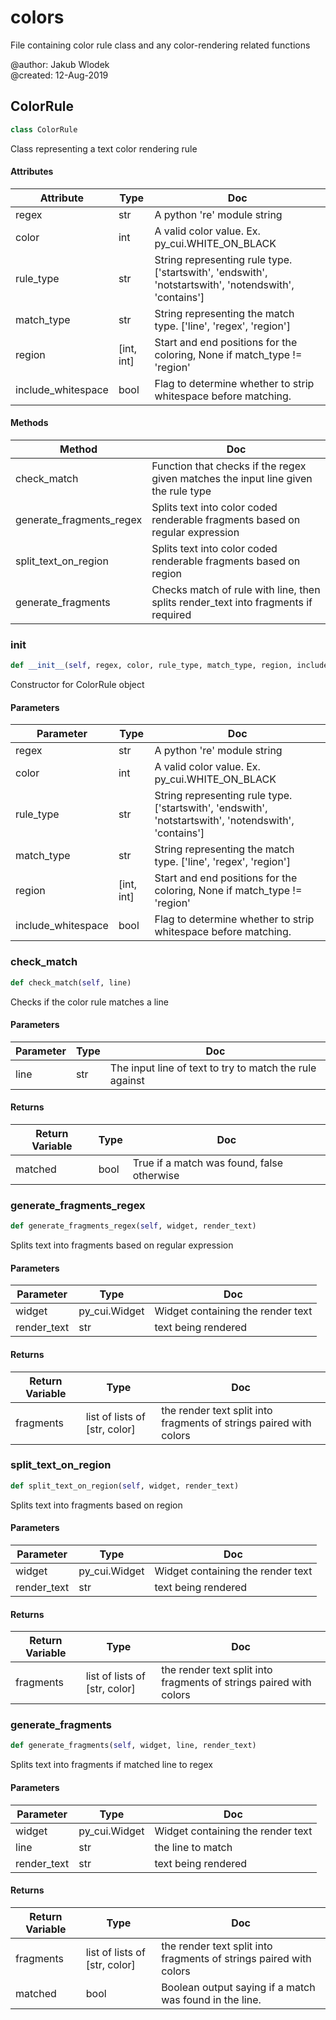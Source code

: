 # colors

File containing color rule class and any color-rendering related functions



@author:    Jakub Wlodek  
@created:   12-Aug-2019




## ColorRule

```python
class ColorRule
```

Class representing a text color rendering rule




#### Attributes

 Attribute  | Type  | Doc
-----|----------|-----
 regex  |  str | A python 're' module string
 color  |  int | A valid color value. Ex. py_cui.WHITE_ON_BLACK
 rule_type  |  str | String representing rule type. ['startswith', 'endswith', 'notstartswith', 'notendswith', 'contains']
 match_type  |  str | String representing the match type. ['line', 'regex', 'region']
 region  |  [int, int] | Start and end positions for the coloring, None if match_type != 'region'
 include_whitespace  |  bool | Flag to determine whether to strip whitespace before matching.

#### Methods

 Method  | Doc
-----|-----
 check_match | Function that checks if the regex given matches the input line given the rule type
 generate_fragments_regex | Splits text into color coded renderable fragments based on regular expression
 split_text_on_region | Splits text into color coded renderable fragments based on region
 generate_fragments | Checks match of rule with line, then splits render_text into fragments if required




### __init__

```python
def __init__(self, regex, color, rule_type, match_type, region, include_whitespace)
```

Constructor for ColorRule object




#### Parameters

 Parameter  | Type  | Doc
-----|----------|-----
 regex  |  str | A python 're' module string
 color  |  int | A valid color value. Ex. py_cui.WHITE_ON_BLACK
 rule_type  |  str | String representing rule type. ['startswith', 'endswith', 'notstartswith', 'notendswith', 'contains']
 match_type  |  str | String representing the match type. ['line', 'regex', 'region']
 region  |  [int, int] | Start and end positions for the coloring, None if match_type != 'region'
 include_whitespace  |  bool | Flag to determine whether to strip whitespace before matching.





### check_match

```python
def check_match(self, line)
```

Checks if the color rule matches a line




#### Parameters

 Parameter  | Type  | Doc
-----|----------|-----
 line  |  str | The input line of text to try to match the rule against

#### Returns

 Return Variable  | Type  | Doc
-----|----------|-----
 matched  |  bool | True if a match was found, false otherwise





### generate_fragments_regex

```python
def generate_fragments_regex(self, widget, render_text)
```

Splits text into fragments based on regular expression




#### Parameters

 Parameter  | Type  | Doc
-----|----------|-----
 widget  |  py_cui.Widget | Widget containing the render text
 render_text  |  str | text being rendered

#### Returns

 Return Variable  | Type  | Doc
-----|----------|-----
 fragments  |  list of lists of [str, color] | the render text split into fragments of strings paired with colors





### split_text_on_region

```python
def split_text_on_region(self, widget, render_text)
```

Splits text into fragments based on region




#### Parameters

 Parameter  | Type  | Doc
-----|----------|-----
 widget  |  py_cui.Widget | Widget containing the render text
 render_text  |  str | text being rendered

#### Returns

 Return Variable  | Type  | Doc
-----|----------|-----
 fragments  |  list of lists of [str, color] | the render text split into fragments of strings paired with colors





### generate_fragments

```python
def generate_fragments(self, widget, line, render_text)
```

Splits text into fragments if matched line to regex




#### Parameters

 Parameter  | Type  | Doc
-----|----------|-----
 widget  |  py_cui.Widget | Widget containing the render text
 line  |  str | the line to match
 render_text  |  str | text being rendered

#### Returns

 Return Variable  | Type  | Doc
-----|----------|-----
 fragments  |  list of lists of [str, color] | the render text split into fragments of strings paired with colors
 matched  |  bool | Boolean output saying if a match was found in the line.








